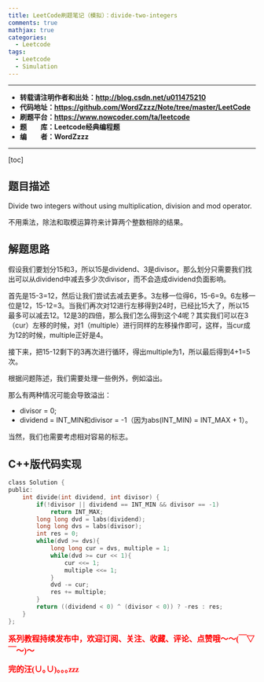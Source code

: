 ```yaml
---
title: LeetCode刷题笔记（模拟）：divide-two-integers
comments: true
mathjax: true
categories:
  - Leetcode
tags:
  - Leetcode
  - Simulation
---
```


----------

- **转载请注明作者和出处：http://blog.csdn.net/u011475210**
- **代码地址：https://github.com/WordZzzz/Note/tree/master/LeetCode**
- **刷题平台：https://www.nowcoder.com/ta/leetcode**
- **题&emsp;&emsp;库：Leetcode经典编程题**
- **编&emsp;&emsp;者：WordZzzz**

----------

[toc]

## 题目描述

Divide two integers without using multiplication, division and mod operator.

不用乘法，除法和取模运算符来计算两个整数相除的结果。

## 解题思路

假设我们要划分15和3，所以15是dividend、3是divisor。那么划分只需要我们找出可以从dividend中减去多少次divisor，而不会造成dividend负面影响。

首先是15-3=12，然后让我们尝试去减去更多。3左移一位得6，15-6=9。6左移一位是12，15-12=3。当我们再次对12进行左移得到24时，已经比15大了，所以15最多可以减去12。12是3的四倍，那么我们怎么得到这个4呢？其实我们可以在3（cur）左移的时候，对1（multiple）进行同样的左移操作即可，这样，当cur成为12的时候，multiple正好是4。

接下来，把15-12剩下的3再次进行循环，得出multiple为1，所以最后得到4+1=5次。

根据问题陈述，我们需要处理一些例外，例如溢出。

那么有两种情况可能会导致溢出：

- divisor = 0;
- dividend = INT_MIN和divisor = -1（因为abs(INT_MIN) = INT_MAX + 1）。

当然，我们也需要考虑相对容易的标志。

## C++版代码实现

```c
class Solution {
public:
    int divide(int dividend, int divisor) {
        if(!divisor || dividend == INT_MIN && divisor == -1)
            return INT_MAX;
        long long dvd = labs(dividend);
        long long dvs = labs(divisor);
        int res = 0;
        while(dvd >= dvs){
            long long cur = dvs, multiple = 1;
            while(dvd >= cur << 1){
                cur <<= 1;
                multiple <<= 1;
            }
            dvd -= cur;
            res += multiple;
        }
        return ((dividend < 0) ^ (divisor < 0)) ? -res : res;
    }
};
```

**<font color="red" size=3 face="仿宋">系列教程持续发布中，欢迎订阅、关注、收藏、评论、点赞哦～～(￣▽￣～)～</font>**

**<font color="red" size=3 face="仿宋">完的汪(∪｡∪)｡｡｡zzz</font>**